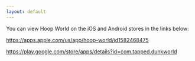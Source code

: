 ```yaml
---
layout: default
---
```


You can view Hoop World on the iOS and Android stores in the links below:

https://apps.apple.com/us/app/hoop-world/id1582468475

https://play.google.com/store/apps/details?id=com.tapped.dunkworld 
